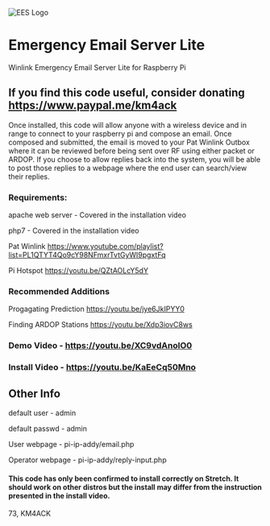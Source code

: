 ![EES Logo](https://www.dropbox.com/s/gfnl6uks1evaly7/ees-lite.png?dl=0)

# Emergency Email Server Lite 

Winlink Emergency Email Server Lite for Raspberry Pi

## If you find this code useful, consider donating https://www.paypal.me/km4ack

Once installed, this code will allow anyone with a wireless device and in range to connect to your raspberry pi and compose an email. Once composed and submitted, the email is moved to your Pat Winlink Outbox where it can be reviewed before being sent over RF using either packet or ARDOP. If you choose to allow replies back into the system, you will be able to post those replies to a webpage where the end user can search/view their replies.

### Requirements:

apache web server - Covered in the installation video

php7 - Covered in the installation video

Pat Winlink https://www.youtube.com/playlist?list=PL1QTYT4Qo9cY98NFmxrTvtGyWI9pgxtFq

Pi Hotspot https://youtu.be/QZtAOLcY5dY

### Recommended Additions

Progagating Prediction https://youtu.be/jye6JkIPYY0

Finding ARDOP Stations https://youtu.be/Xdp3iovC8ws

### Demo Video - https://youtu.be/XC9vdAnolO0

### Install Video - https://youtu.be/KaEeCq50Mno

## Other Info
default user - admin

default passwd - admin

User webpage - pi-ip-addy/email.php
  
Operator webpage - pi-ip-addy/reply-input.php

#### This code has only been confirmed to install correctly on Stretch. It should work on other distros but the install may differ from the instruction presented in the install video.

73, KM4ACK
